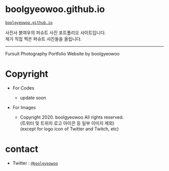 # boolgyeowoo.github.io

  [```boolgyeowoo.github.io```](https://boolgyeowoo.github.io)   
  
  사진사 붉여우의 퍼슈트 사진 포트폴리오 사이트입니다.   
  제가 직접 찍은 퍼슈트 사진들을 올립니다.   


******

Fursuit Photography Portfolio Website by boolgyeowoo



# Copyright
* For Codes
    + update soon

* For Images   
    + Copyright 2020. boolgyeowoo All rights reserved.   
    (트위터 및 트위치 로고 아이콘 등 일부 이미지 제외)   
    (except for logo icon of Twitter and Twitch, etc)   
    

# contact
   * Twitter : [```@boolgyeowoo```](https://twitter.com/boolgyeowoo)
